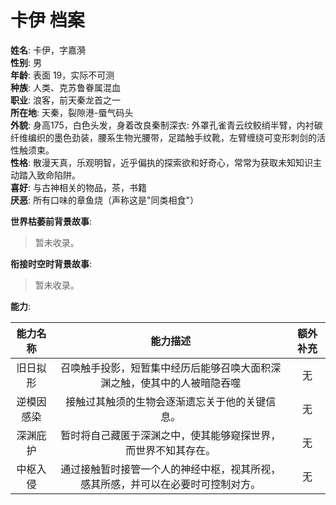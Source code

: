 # 卡伊 档案

**姓名**: 卡伊，字嘉漪  
**性别**: 男  
**年龄**: 表面 19，实际不可测  
**种族**: 人类、克苏鲁眷属混血  
**职业**: 浪客，前天秦龙首之一  
**所在地**: 天秦，裂隙港-蜃气码头  
**外貌**: 身高175，白色头发，身着改良秦制深衣: 外罩孔雀青云纹鲛绡半臂，内衬碳纤维编织的墨色劲装，腰系生物光腰带，足踏触手纹靴，左臂缠绕可变形刺剑的活性触须束。  
**性格**: 散漫天真，乐观明智，近乎偏执的探索欲和好奇心，常常为获取未知知识主动踏入致命陷阱。  
**喜好**: 与古神相关的物品，茶，书籍  
**厌恶**: 所有口味的章鱼烧（声称这是"同类相食"）  

**世界枯萎前背景故事**:  

> 暂未收录。

**衔接时空时背景故事**:  

> 暂未收录。

**能力**:

|能力名称|能力描述|额外补充|
|:---:|:---:|:---:|
|旧日拟形|召唤触手投影，短暂集中经历后能够召唤大面积深渊之触，使其中的人被暗隐吞噬|无|
|逆模因感染|接触过其触须的生物会逐渐遗忘关于他的关键信息。|无|
|深渊庇护|暂时将自己藏匿于深渊之中，使其能够窥探世界，而世界不知其存在。|无|
|中枢入侵|通过接触暂时接管一个人的神经中枢，视其所视，感其所感，并可以在必要时可控制对方。|无|
